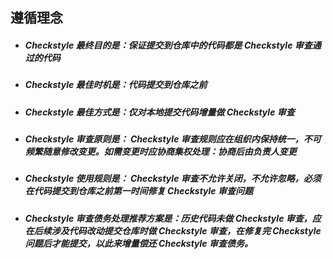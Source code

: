 ## 遵循理念
- ##### Checkstyle 最终目的是：保证提交到仓库中的代码都是 Checkstyle 审查通过的代码
- ##### Checkstyle 最佳时机是：代码提交到仓库之前
- ##### Checkstyle 最佳方式是：仅对本地提交代码增量做 Checkstyle 审查
- ##### Checkstyle 审查原则是： Checkstyle 审查规则应在组织内保持统一，不可频繁随意修改变更。如需变更时应协商集权处理：协商后由负责人变更
- ##### Checkstyle 使用规则是： Checkstyle 审查不允许关闭，不允许忽略，必须在代码提交到仓库之前第一时间修复 Checkstyle 审查问题
- ##### Checkstyle 审查债务处理推荐方案是：历史代码未做 Checkstyle 审查，应在后续涉及代码改动提交仓库时做  Checkstyle 审查，在修复完 Checkstyle 问题后才能提交，以此来增量偿还 Checkstyle 审查债务。
